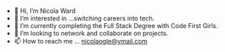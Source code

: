 - 👋 Hi, I’m Nicola Ward
- 👀 I’m interested in ...switching careers into tech.
- 🌱 I’m currently completing the Full Stack Degree with Code First Girls.
- 💞️ I’m looking to network and collaborate on projects.
- 📫 How to reach me ... nicolaogle@ymail.com 

<!---
NicolaWard/NicolaWard is a ✨ special ✨ repository because its `README.md` (this file) appears on your GitHub profile.
You can click the Preview link to take a look at your changes.
--->
